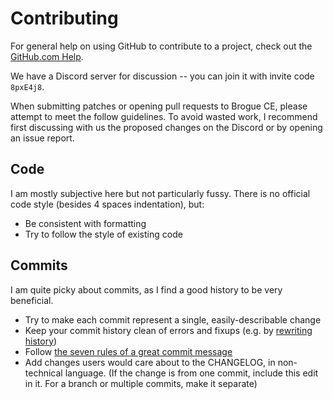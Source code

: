 Contributing
============

For general help on using GitHub to contribute to a project, check out the
[GitHub.com Help][1].

We have a Discord server for discussion -- you can join it with invite code
`8pxE4j8`.

When submitting patches or opening pull requests to Brogue CE, please
attempt to meet the follow guidelines. To avoid wasted work, I recommend
first discussing with us the proposed changes on the Discord or by opening
an issue report.

## Code

I am mostly subjective here but not particularly fussy. There is no official
code style (besides 4 spaces indentation), but:

- Be consistent with formatting
- Try to follow the style of existing code

## Commits

I am quite picky about commits, as I find a good history to be very beneficial.

- Try to make each commit represent a single, easily-describable change
- Keep your commit history clean of errors and fixups (e.g. by [rewriting
history][2])
- Follow [the seven rules of a great commit message][3]
- Add changes users would care about to the CHANGELOG, in non-technical
language. (If the change is from one commit, include this edit in it. For a
branch or multiple commits, make it separate)

[1]: https://help.github.com/en/github
[2]: https://git-scm.com/book/en/v2/Git-Tools-Rewriting-History
[3]: https://chris.beams.io/posts/git-commit/#seven-rules
